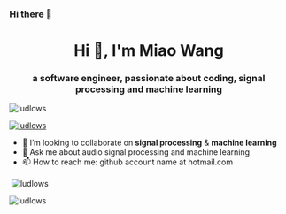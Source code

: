 ### Hi there 👋


<h1 align="center">Hi 👋, I'm Miao Wang</h1>
<h3 align="center">a software engineer, passionate about coding, signal processing and machine learning</h3>

<p align="left"> <img src="https://komarev.com/ghpvc/?username=ludlows&label=Profile%20views&color=0e75b6&style=flat" alt="ludlows" /> </p>

<p align="left"> <a href="https://github.com/ryo-ma/github-profile-trophy"><img src="https://github-profile-trophy.vercel.app/?username=ludlows" alt="ludlows" /></a> </p>

- 👯 I’m looking to collaborate on **signal processing** & **machine learning**
- 💬 Ask me about audio signal processing and machine learning
- 📫 How to reach me: github account name at hotmail.com

<p>&nbsp;<img align="center" src="https://github-readme-stats.vercel.app/api?username=ludlows&show_icons=true&locale=en" alt="ludlows" /></p>

<p><img align="center" src="https://github-readme-streak-stats.herokuapp.com/?user=ludlows&" alt="ludlows" /></p>
